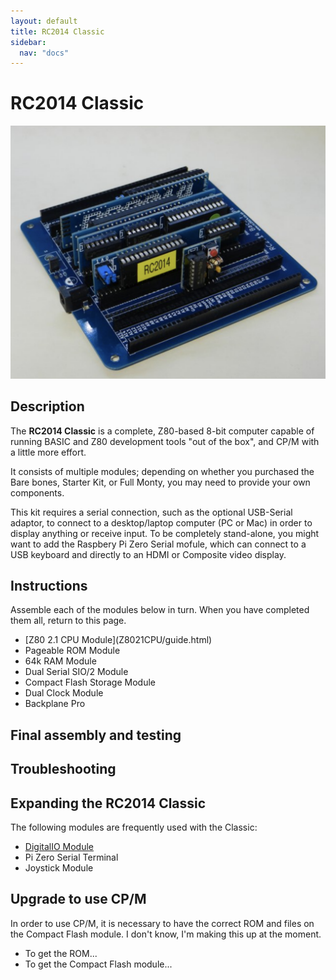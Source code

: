 ```yaml
---
layout: default
title: RC2014 Classic
sidebar:
  nav: "docs"
---
```


# RC2014 Classic

![](board1.png)

## Description

The **RC2014 Classic** is a complete, Z80-based 8-bit computer capable of running BASIC and Z80 development tools "out of the box", and CP/M with a little more effort.

It consists of multiple modules; depending on whether you purchased the Bare bones, Starter Kit, or Full Monty, you may need to provide your own components.

This kit requires a serial connection, such as the optional USB-Serial adaptor, to connect to a desktop/laptop computer (PC or Mac) in order to display anything or receive input. To be completely stand-alone, you might want to add the Raspbery Pi Zero Serial mofule, which can connect to a USB keyboard and directly to an HDMI or Composite video display.

## Instructions

Assemble each of the modules below in turn. When you have completed them all, return to this page.

<ul>
<li>[Z80 2.1 CPU Module](Z8021CPU/guide.html)</li>
<li>Pageable ROM Module</li>
<li>64k RAM Module</li>
<li>Dual Serial SIO/2 Module</li>
<li>Compact Flash Storage Module</li>
<li>Dual Clock Module</li>
<li>Backplane Pro</li>
</ul>

## Final assembly and testing


## Troubleshooting


## Expanding the RC2014 Classic

The following modules are frequently used with the Classic:

* [DigitalIO Module](digitalio/guide.html)
* Pi Zero Serial Terminal
* Joystick Module

## Upgrade to use CP/M

In order to use CP/M, it is necessary to have the correct ROM and files on the Compact Flash module. I don't know, I'm making this up at the moment.

* To get the ROM...
*  To get the Compact Flash module...